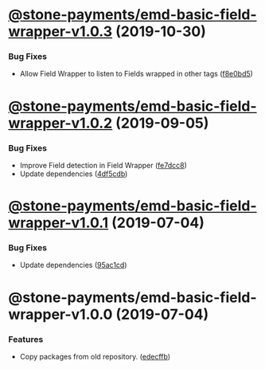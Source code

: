 # [@stone-payments/emd-basic-field-wrapper-v1.0.3](https://github.com/stone-payments/emerald-web-framework/compare/@stone-payments/emd-basic-field-wrapper-v1.0.2...@stone-payments/emd-basic-field-wrapper-v1.0.3) (2019-10-30)


### Bug Fixes

* Allow Field Wrapper to listen to Fields wrapped in other tags ([f8e0bd5](https://github.com/stone-payments/emerald-web-framework/commit/f8e0bd5))

# [@stone-payments/emd-basic-field-wrapper-v1.0.2](https://github.com/stone-payments/emerald-web-framework/compare/@stone-payments/emd-basic-field-wrapper-v1.0.1...@stone-payments/emd-basic-field-wrapper-v1.0.2) (2019-09-05)


### Bug Fixes

* Improve Field detection in Field Wrapper ([fe7dcc8](https://github.com/stone-payments/emerald-web-framework/commit/fe7dcc8))
* Update dependencies ([4df5cdb](https://github.com/stone-payments/emerald-web-framework/commit/4df5cdb))

# [@stone-payments/emd-basic-field-wrapper-v1.0.1](https://github.com/stone-payments/emerald-web-framework/compare/@stone-payments/emd-basic-field-wrapper-v1.0.0...@stone-payments/emd-basic-field-wrapper-v1.0.1) (2019-07-04)


### Bug Fixes

* Update dependencies ([95ac1cd](https://github.com/stone-payments/emerald-web-framework/commit/95ac1cd))

# @stone-payments/emd-basic-field-wrapper-v1.0.0 (2019-07-04)


### Features

* Copy packages from old repository. ([edecffb](https://github.com/stone-payments/emerald-web-framework/commit/edecffb))
